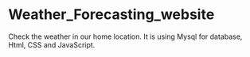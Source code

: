 # Weather_Forecasting_website
Check the weather in our home location. It is using Mysql for database, Html, CSS and JavaScript.
